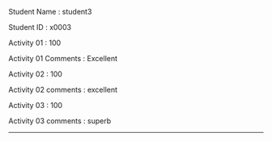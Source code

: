 Student Name : student3

Student ID : x0003

Activity 01 : 100

Activity 01 Comments : Excellent

Activity 02 : 100

Activity 02 comments : excellent

Activity 03 : 100

Activity 03 comments : superb


____


